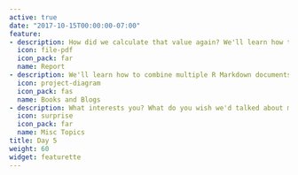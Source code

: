 ```yaml
---
active: true
date: "2017-10-15T00:00:00-07:00"
feature:
- description: How did we calculate that value again? We'll learn how to make reproducible reports using the [**rmarkdown**](https://rmarkdown.rstudio.com) package.
  icon: file-pdf
  icon_pack: far
  name: Report
- description: We'll learn how to combine multiple R Markdown documents into books or websites using the [**bookdown**](https://bookdown.org/yihui/bookdown/) and [**blogdown**](https://bookdown.org/yihui/blogdown/) packages.
  icon: project-diagram
  icon_pack: fas
  name: Books and Blogs
- description: What interests you? What do you wish we'd talked about more? Let's do that!
  icon: surprise
  icon_pack: far
  name: Misc Topics
title: Day 5
weight: 60
widget: featurette
---
```

